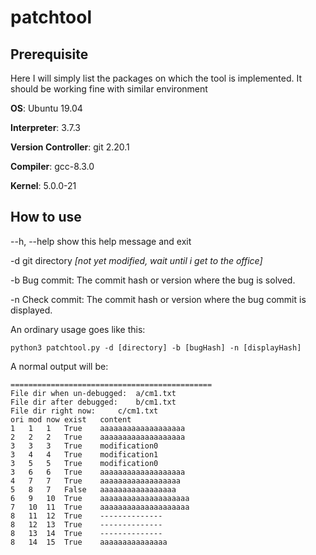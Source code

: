 # patchtool
## Prerequisite

Here I will simply list the packages on which the tool is implemented. It should be working fine with similar environment

**OS**: Ubuntu 19.04

**Interpreter**: 3.7.3

**Version Controller**: git 2.20.1

**Compiler**: gcc-8.3.0

**Kernel**: 5.0.0-21

## How to use

--h, --help   show this help message and exit

-d          git directory *[not yet modified, wait until i get to the office]*

-b          Bug commit: The commit hash or version where the bug is solved.

-n          Check commit: The commit hash or version where the bug commit is
displayed.

An ordinary usage goes like this:
```
python3 patchtool.py -d [directory] -b [bugHash] -n [displayHash]
```
A normal output will be:
```
=============================================
File dir when un-debugged:	a/cm1.txt
File dir after debugged:	b/cm1.txt
File dir right now:		c/cm1.txt
ori	mod	now	exist	content
1	1	1	True	aaaaaaaaaaaaaaaaaaa
2	2	2	True	aaaaaaaaaaaaaaaaaaa
3	3	3	True	modification0
3	4	4	True	modification1
3	5	5	True	modification0
3	6	6	True	aaaaaaaaaaaaaaaaaaa
4	7	7	True	aaaaaaaaaaaaaaaaaa
5	8	7	False	aaaaaaaaaaaaaaaaa
6	9	10	True	aaaaaaaaaaaaaaaaaaaa
7	10	11	True	aaaaaaaaaaaaaaaaaaaa
8	11	12	True	--------------
8	12	13	True	--------------
8	13	14	True	--------------
8	14	15	True	aaaaaaaaaaaaaaa

```

